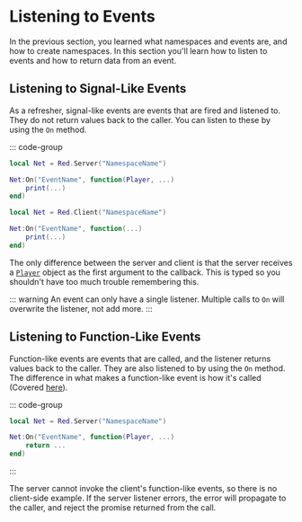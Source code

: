 # Listening to Events

In the previous section, you learned what namespaces and events are, and how to create namespaces. In this section you'll learn how to listen to events and how to return data from an event.

## Listening to Signal-Like Events

As a refresher, signal-like events are events that are fired and listened to. They do not return values back to the caller. You can listen to these by using the `On` method.

::: code-group

```lua [Server]
local Net = Red.Server("NamespaceName")

Net:On("EventName", function(Player, ...)
	print(...)
end)
```

```lua [Client]
local Net = Red.Client("NamespaceName")

Net:On("EventName", function(...)
	print(...)
end)
```

The only difference between the server and client is that the server receives a [`Player`](https://create.roblox.com/docs/reference/engine/classes/Player) object as the first argument to the callback. This is typed so you shouldn't have too much trouble remembering this.

::: warning
An event can only have a single listener. Multiple calls to `On` will overwrite the listener, not add more.
:::

## Listening to Function-Like Events

Function-like events are events that are called, and the listener returns values back to the caller. They are also listened to by using the `On` method. The difference in what makes a function-like event is how it's called (Covered [here](./sending-invoking-events)).

::: code-group

```lua [Server]
local Net = Red.Server("NamespaceName")

Net:On("EventName", function(Player, ...)
	return ...
end)
```

:::

The server cannot invoke the client's function-like events, so there is no client-side example. If the server listener errors, the error will propagate to the caller, and reject the promise returned from the call.